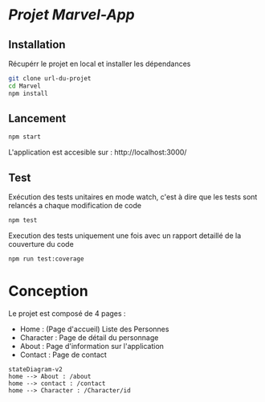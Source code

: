 # *Projet Marvel-App*
## Installation 

Récupérr le projet en local et installer les dépendances

``` bash
git clone url-du-projet
cd Marvel
npm install
```
## Lancement
``` bash
npm start
```
L'application est accesible sur : http://localhost:3000/

## Test
Exécution des tests unitaires en mode watch, c'est à dire que les tests sont relancés a chaque modification de code

``` bash
npm test
```
Execution des tests uniquement une fois avec un rapport detaillé de la couverture du code
``` bash
npm run test:coverage
```

# Conception

Le projet est composé de 4 pages :
* Home : (Page d'accueil)  Liste des Personnes
* Character : Page de détail du personnage
* About : Page d'information sur l'application 
* Contact : Page de contact

``` mermaid
stateDiagram-v2
home --> About : /about
home --> contact : /contact
home --> Character : /Character/id